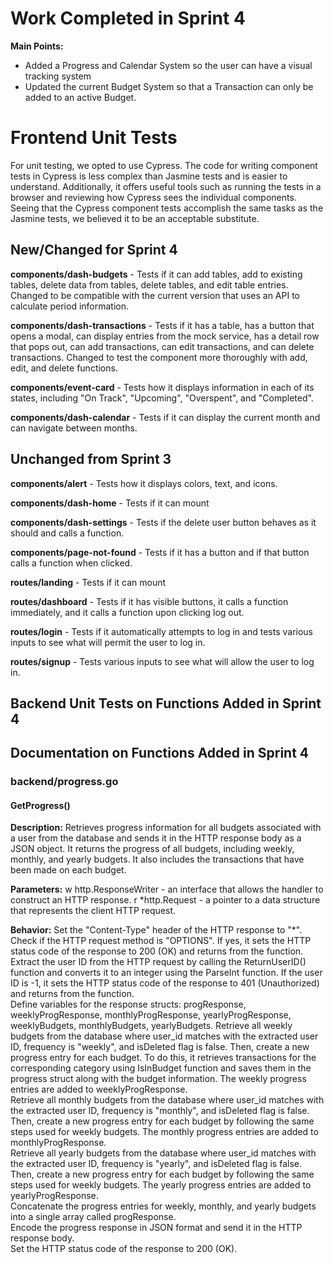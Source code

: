 # Work Completed in Sprint 4

**Main Points:**
- Added a Progress and Calendar System so the user can have a visual tracking system
- Updated the current Budget System so that a Transaction can only be added to an active Budget.

# Frontend Unit Tests

For unit testing, we opted to use Cypress.
The code for writing component tests in Cypress is less complex than Jasmine tests and is easier to understand.
Additionally, it offers useful tools such as running the tests in a browser and reviewing how Cypress sees the individual components.
Seeing that the Cypress component tests accomplish the same tasks as the Jasmine tests, we believed it to be an acceptable substitute.

## New/Changed for Sprint 4

**components/dash-budgets** - Tests if it can add tables, add to existing tables, delete data from tables, delete tables, and edit table entries.
Changed to be compatible with the current version that uses an API to calculate period information.

**components/dash-transactions** - Tests if it has a table, has a button that opens a modal, can display entries from the mock service, has a detail row that pops out, can add transactions, can edit transactions, and can delete transactions.
Changed to test the component more thoroughly with add, edit, and delete functions.

**components/event-card** - Tests how it displays information in each of its states, including "On Track", "Upcoming", "Overspent", and "Completed".

**components/dash-calendar** - Tests if it can display the current month and can navigate between months.

## Unchanged from Sprint 3

**components/alert** - Tests how it displays colors, text, and icons.

**components/dash-home** - Tests if it can mount

**components/dash-settings** - Tests if the delete user button behaves as it should and calls a function.

**components/page-not-found** - Tests if it has a button and if that button calls a function when clicked.

**routes/landing** - Tests if it can mount

**routes/dashboard** - Tests if it has visible buttons, it calls a function immediately, and it calls a function upon clicking log out.

**routes/login** - Tests if it automatically attempts to log in and tests various inputs to see what will permit the user to log in.

**routes/signup** - Tests various inputs to see what will allow the user to log in.

## Backend Unit Tests on Functions Added in Sprint 4

## Documentation on Functions Added in Sprint 4
### backend/progress.go

#### GetProgress()
**Description:**
Retrieves progress information for all budgets associated with a user from the database and sends it in the HTTP response body as a JSON object. It returns the progress of all budgets, including weekly, monthly, and yearly budgets. It also includes the transactions that have been made on each budget.

**Parameters:**
w http.ResponseWriter - an interface that allows the handler to construct an HTTP response.
r *http.Request - a pointer to a data structure that represents the client HTTP request.

**Behavior:**
Set the "Content-Type" header of the HTTP response to "\*".  
Check if the HTTP request method is "OPTIONS". If yes, it sets the HTTP status code of the response to 200 (OK) and returns from the function.  
Extract the user ID from the HTTP request by calling the ReturnUserID() function and converts it to an integer using the ParseInt function. If the user ID is -1, it sets the HTTP status code of the response to 401 (Unauthorized) and returns from the function.  
Define variables for the response structs: progResponse, weeklyProgResponse, monthlyProgResponse, yearlyProgResponse, weeklyBudgets, monthlyBudgets, yearlyBudgets.
Retrieve all weekly budgets from the database where user_id matches with the extracted user ID, frequency is "weekly", and isDeleted flag is false. Then, create a new progress entry for each budget. To do this, it retrieves transactions for the corresponding category using IsInBudget function and saves them in the progress struct along with the budget information. The weekly progress entries are added to weeklyProgResponse.  
Retrieve all monthly budgets from the database where user_id matches with the extracted user ID, frequency is "monthly", and isDeleted flag is false. Then, create a new progress entry for each budget by following the same steps used for weekly budgets. The monthly progress entries are added to monthlyProgResponse.  
Retrieve all yearly budgets from the database where user_id matches with the extracted user ID, frequency is "yearly", and isDeleted flag is false. Then, create a new progress entry for each budget by following the same steps used for weekly budgets. The yearly progress entries are added to yearlyProgResponse.  
Concatenate the progress entries for weekly, monthly, and yearly budgets into a single array called progResponse.  
Encode the progress response in JSON format and send it in the HTTP response body.  
Set the HTTP status code of the response to 200 (OK).  
